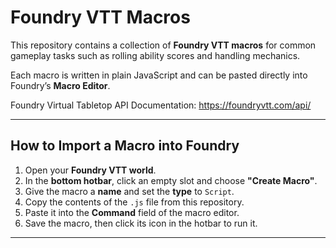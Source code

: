 # Foundry VTT Macros

This repository contains a collection of **Foundry VTT macros** for common gameplay tasks such as rolling ability scores and handling mechanics.  

Each macro is written in plain JavaScript and can be pasted directly into Foundry’s **Macro Editor**.

Foundry Virtual Tabletop API Documentation: https://foundryvtt.com/api/

---

## How to Import a Macro into Foundry

1. Open your **Foundry VTT world**.
2. In the **bottom hotbar**, click an empty slot and choose **"Create Macro"**.
3. Give the macro a **name** and set the **type** to `Script`.
4. Copy the contents of the `.js` file from this repository.
5. Paste it into the **Command** field of the macro editor.
6. Save the macro, then click its icon in the hotbar to run it.

---
